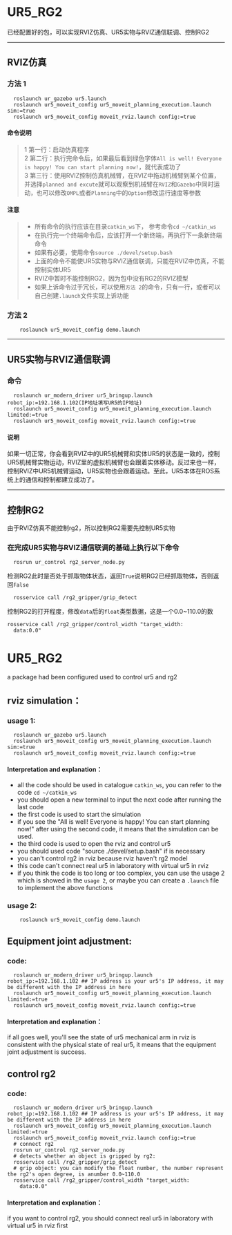 # UR5_RG2
已经配置好的包，可以实现RVIZ仿真、UR5实物与RVIZ通信联调、控制RG2

------

## RVIZ仿真
### 方法 1 
```
  roslaunch ur_gazebo ur5.launch  
  roslaunch ur5_moveit_config ur5_moveit_planning_execution.launch sim:=true  
  roslaunch ur5_moveit_config moveit_rviz.launch config:=true  
```
#### 命令说明
> 1 第一行：启动仿真程序  
> 2 第二行：执行完命令后，如果最后看到绿色字体`All is well! Everyone is happy! You can start planning now!`，就代表成功了  
> 3 第三行：使用RVIZ控制仿真机械臂，在RVIZ中拖动机械臂到某个位置，并选择`planned and excute`就可以观察到机械臂在`RVIZ`和`Gazebo`中同时运动，也可以修改`OMPL`或者`Planning`中的`Option`修改运行速度等参数  
#### 注意
> * 所有命令的执行应该在目录`catkin_ws`下， 参考命令`cd ~/catkin_ws`  
> * 在执行完一个终端命令后，应该打开一个新终端，再执行下一条新终端命令  
> * 如果有必要，使用命令`source ./devel/setup.bash`  
> * 上面的命令不能使UR5实物与RVIZ通信联调，只能在RVIZ中仿真，不能控制实体UR5  
> * RVIZ中暂时不能控制RG2，因为包中没有RG2的RVIZ模型  
> * 如果上诉命令过于冗长，可以使用`方法 2`的命令，只有一行，或者可以自己创建`.launch`文件实现上诉功能  
### 方法 2 
```
    roslaunch ur5_moveit_config demo.launch
```

------

## UR5实物与RVIZ通信联调
### 命令
```
  roslaunch ur_modern_driver ur5_bringup.launch robot_ip:=192.168.1.102(IP地址填写UR5的IP地址)
  roslaunch ur5_moveit_config ur5_moveit_planning_execution.launch limited:=true
  roslaunch ur5_moveit_config moveit_rviz.launch config:=true
```
#### 说明
如果一切正常，你会看到RVIZ中的UR5机械臂和实体UR5的状态是一致的，控制UR5机械臂实物运动，RVIZ里的虚拟机械臂也会跟着实体移动。反过来也一样，控制RVIZ中UR5机械臂运动，UR5实物也会跟着运动。至此，UR5本体在ROS系统上的通信和控制都建立成功了。

-----

## 控制RG2
由于RVIZ仿真不能控制rg2，所以控制RG2需要先控制UR5实物
### 在完成UR5实物与RVIZ通信联调的基础上执行以下命令
```
  rosrun ur_control rg2_server_node.py  
```
检测RG2此时是否处于抓取物体状态，返回`True`说明RG2已经抓取物体，否则返回`False`
```
  rosservice call /rg2_gripper/grip_detect
```
控制RG2的打开程度，修改`data`后的`float`类型数据，这是一个0.0~110.0的数
``` 
rosservice call /rg2_gripper/control_width "target_width:  
  data:0.0"
```





# UR5_RG2
a package had been configured used to control ur5 and rg2
## rviz simulation：
### usage 1:
```
  roslaunch ur_gazebo ur5.launch  
  roslaunch ur5_moveit_config ur5_moveit_planning_execution.launch sim:=true  
  roslaunch ur5_moveit_config moveit_rviz.launch config:=true  
```
#### Interpretation and explanation：
- all the code should be used in catalogue `catkin_ws`, you can refer to the code `cd ~/catkin_ws`  
- you should open a new terminal to input the next code after running the last code  
- the first code is used to start the simulation  
- if you see the "All is well! Everyone is happy! You can start planning now!" after using the second code, it means that the simulation can be used.  
- the third code is used to open the rviz and control ur5  
- you should used code "source ./devel/setup.bash" if is necessary  
- you can't control rg2 in rviz because rviz haven't rg2 model  
- this code can't connect real ur5 in laboratory with virtual ur5 in rviz  
- if you think the code is too long or too complex, you can use the usage 2 which is showed in the `usage 2`, or maybe you can create a `.launch` file to implement the above functions
### usage 2:
```
    roslaunch ur5_moveit_config demo.launch
```
## Equipment joint adjustment:
### code:
```
  roslaunch ur_modern_driver ur5_bringup.launch robot_ip:=192.168.1.102 ## IP address is your ur5's IP address, it may be different with the IP address in here
  roslaunch ur5_moveit_config ur5_moveit_planning_execution.launch limited:=true  
  roslaunch ur5_moveit_config moveit_rviz.launch config:=true  
```
#### Interpretation and explanation：
if all goes well, you'll see the state of ur5 mechanical arm in rviz is consistent with the physical state of real ur5, it means that the equipment joint adjustment is success.
## control rg2
### code:
```
  roslaunch ur_modern_driver ur5_bringup.launch robot_ip:=192.168.1.102 ## IP address is your ur5's IP address, it may be different with the IP address in here
  roslaunch ur5_moveit_config ur5_moveit_planning_execution.launch limited:=true  
  roslaunch ur5_moveit_config moveit_rviz.launch config:=true  
  # connect rg2  
  rosrun ur_control rg2_server_node.py  
  # detects whether an object is gripped by rg2:  
  rosservice call /rg2_gripper/grip_detect  
  # grip object: you can modify the float number, the number represent the rg2's open degree, is anumber 0.0~110.0  
  rosservice call /rg2_gripper/control_width "target_width:  
    data:0.0"
```
#### Interpretation and explanation：
if you want to control rg2, you should connect real ur5 in laboratory with virtual ur5 in rviz first
